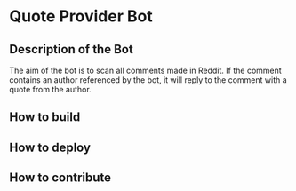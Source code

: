 # Quote Provider Bot

## Description of the Bot

The aim of the bot is to scan all comments made in Reddit. If the comment contains an author referenced by the bot, it will reply to the comment with a quote from the author.

## How to build

## How to deploy

## How to contribute